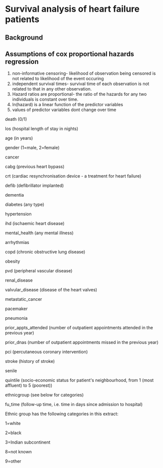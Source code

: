 # Survival analysis of heart failure patients

## Background

## Assumptions of cox proportional hazards regression

1. non-informative censoring- likelihood of observation being censored is not related to likelihood of the event occuring
2. independent survival times- survival time of each observation is not related to that in any other observation.
3. Hazard ratios are proportional- the ratio of the hazards for any two individuals is constant over time.
4. ln(hazard) is a linear function of the predictor variables
5. values of predictor variables dont change over time


death (0/1)

los (hospital length of stay in nights)

age (in years)

gender (1=male, 2=female)

cancer

cabg (previous heart bypass)

crt (cardiac resynchronisation device - a treatment for heart failure)

defib (defibrillator implanted)

dementia

diabetes (any type)

hypertension

ihd (ischaemic heart disease)

mental_health (any mental illness)

arrhythmias

copd (chronic obstructive lung disease)

obesity

pvd (peripheral vascular disease)

renal_disease

valvular_disease (disease of the heart valves)

metastatic_cancer

pacemaker

pneumonia

prior_appts_attended (number of outpatient appointments attended in the previous year)

prior_dnas (number of outpatient appointments missed in the previous year)

pci (percutaneous coronary intervention)

stroke (history of stroke)

senile

quintile (socio-economic status for patient's neighbourhood, from 1 (most affluent) to 5 (poorest))

ethnicgroup (see below for categories)

fu_time (follow-up time, i.e. time in days since admission to hospital) 

Ethnic group has the following categories in this extract:

1=white 

2=black 

3=Indian subcontinent 

8=not known 

9=other
